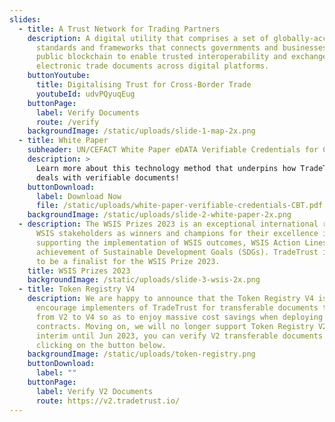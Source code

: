 ```yaml
---
slides:
  - title: A Trust Network for Trading Partners
    description: A digital utility that comprises a set of globally-accepted
      standards and frameworks that connects governments and businesses to a
      public blockchain to enable trusted interoperability and exchanges of
      electronic trade documents across digital platforms.
    buttonYoutube:
      title: Digitalising Trust for Cross-Border Trade
      youtubeId: udvPQyuqEug
    buttonPage:
      label: Verify Documents
      route: /verify
    backgroundImage: /static/uploads/slide-1-map-2x.png
  - title: White Paper
    subheader: UN/CEFACT White Paper eDATA Verifiable Credentials for Cross Border Trade
    description: >
      Learn more about this technology method that underpins how TradeTrust
      deals with verifiable documents!
    buttonDownload:
      label: Download Now
      file: /static/uploads/white-paper-verifiable-credentials-CBT.pdf
    backgroundImage: /static/uploads/slide-2-white-paper-2x.png
  - description: The WSIS Prizes 2023 is an exceptional international recognition of
      WSIS stakeholders as winners and champions for their excellence in
      supporting the implementation of WSIS outcomes, WSIS Action Lines, and the
      achievement of Sustainable Development Goals (SDGs). TradeTrust is proud
      to be a finalist for the WSIS Prize 2023.
    title: WSIS Prizes 2023
    backgroundImage: /static/uploads/slide-3-wsis-2x.png
  - title: Token Registry V4
    description: We are happy to announce that the Token Registry V4 is out! We
      encourage implementers of TradeTrust for transferable documents to upgrade
      from V2 to V4 so as to enjoy massive cost savings when deploying the
      contracts. Moving on, we will no longer support Token Registry V2. In the
      interim until Jun 2023, you can verify V2 transferable documents by
      clicking on the button below.
    backgroundImage: /static/uploads/token-registry.png
    buttonDownload:
      label: ""
    buttonPage:
      label: Verify V2 Documents
      route: https://v2.tradetrust.io/
---
```

